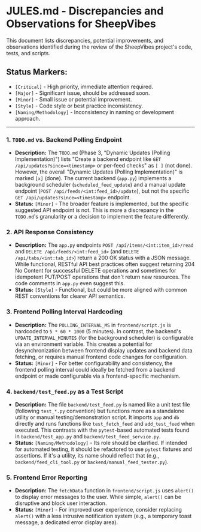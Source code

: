 # JULES.md - Discrepancies and Observations for SheepVibes

This document lists discrepancies, potential improvements, and observations identified during the review of the SheepVibes project's code, tests, and scripts.

## Status Markers:
*   `[Critical]` - High priority, immediate attention required.
*   `[Major]` - Significant issue, should be addressed soon.
*   `[Minor]` - Small issue or potential improvement.
*   `[Style]` - Code style or best practice inconsistency.
*   `[Naming/Methodology]` - Inconsistency in naming or development approach.

---

### 1. `TODO.md` vs. Backend Polling Endpoint
*   **Description:** The `TODO.md` (Phase 3, "Dynamic Updates (Polling Implementation)") lists "Create a backend endpoint like `GET /api/updates?since=<timestamp>` or per-feed checks" as `[ ]` (not done). However, the overall "Dynamic Updates (Polling Implementation)" is marked `[x]` (done). The current backend (`app.py`) implements a background scheduler (`scheduled_feed_update`) and a manual update endpoint (`POST /api/feeds/<int:feed_id>/update`), but not the specific `GET /api/updates?since=<timestamp>` endpoint.
*   **Status:** `[Minor]` - The broader feature is implemented, but the specific suggested API endpoint is not. This is more a discrepancy in the `TODO.md`'s granularity or a decision to implement the feature differently.

### 2. API Response Consistency
*   **Description:** The `app.py` endpoints `POST /api/items/<int:item_id>/read` and `DELETE /api/feeds/<int:feed_id>` (and `DELETE /api/tabs/<int:tab_id>`) return a 200 OK status with a JSON message. While functional, RESTful API best practices often suggest returning 204 No Content for successful DELETE operations and sometimes for idempotent PUT/POST operations that don't return new resources. The code comments in `app.py` even suggest this.
*   **Status:** `[Style]` - Functional, but could be more aligned with common REST conventions for clearer API semantics.

### 3. Frontend Polling Interval Hardcoding
*   **Description:** The `POLLING_INTERVAL_MS` in `frontend/script.js` is hardcoded to `5 * 60 * 1000` (5 minutes). In contrast, the backend's `UPDATE_INTERVAL_MINUTES` (for the background scheduler) is configurable via an environment variable. This creates a potential for desynchronization between frontend display updates and backend data fetching, or requires manual frontend code changes for configuration.
*   **Status:** `[Minor]` - For better configurability and consistency, the frontend polling interval could ideally be fetched from a backend endpoint or made configurable via a frontend-specific mechanism.

### 4. `backend/test_feed.py` as a Test Script
*   **Description:** The file `backend/test_feed.py` is named like a unit test file (following `test_*.py` convention) but functions more as a standalone utility or manual testing/demonstration script. It imports `app` and `db` directly and runs functions like `test_fetch_feed` and `add_test_feed` when executed. This contrasts with the `pytest`-based automated tests found in `backend/test_app.py` and `backend/test_feed_service.py`.
*   **Status:** `[Naming/Methodology]` - Its role should be clarified. If intended for automated testing, it should be refactored to use `pytest` fixtures and assertions. If it's a utility, its name should reflect that (e.g., `backend/feed_cli_tool.py` or `backend/manual_feed_tester.py`).

### 5. Frontend Error Reporting
*   **Description:** The `fetchData` function in `frontend/script.js` uses `alert()` to display error messages to the user. While simple, `alert()` can be disruptive and block user interaction.
*   **Status:** `[Minor]` - For improved user experience, consider replacing `alert()` with a less intrusive notification system (e.g., a temporary toast message, a dedicated error display area).
